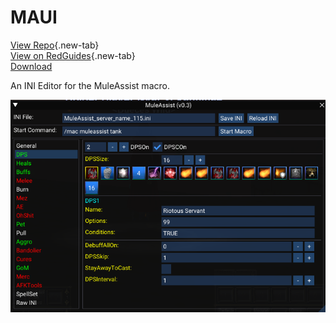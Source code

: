 # MAUI

[View Repo](https://gitlab.com/aquietone/maui){.new-tab}  
[View on RedGuides](https://www.redguides.com/community/resources/maui-muleassist-ui.2207/){.new-tab}  
[Download](https://gitlab.com/aquietone/maui/-/archive/main/maui-main.zip)  

An INI Editor for the MuleAssist macro.

![](../images/maui.png)
